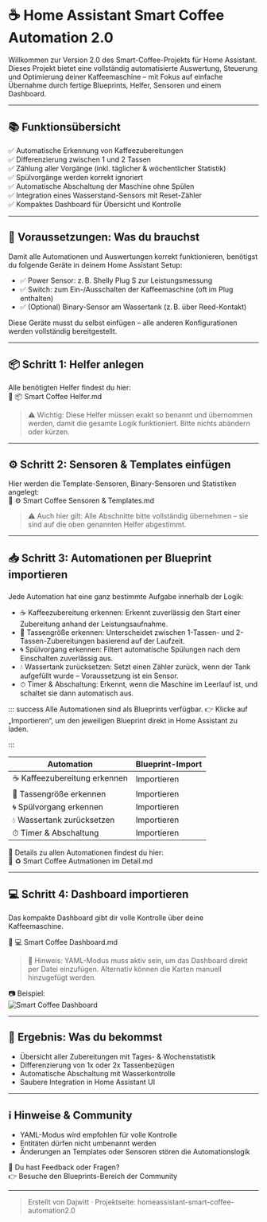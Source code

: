 # ☕ Home Assistant Smart Coffee Automation 2.0

Willkommen zur Version 2.0 des Smart-Coffee-Projekts für Home Assistant. Dieses Projekt bietet eine vollständig automatisierte Auswertung, Steuerung und Optimierung deiner Kaffeemaschine – mit Fokus auf einfache Übernahme durch fertige Blueprints, Helfer, Sensoren und einem Dashboard.

---

## 📚 Funktionsübersicht

✅ Automatische Erkennung von Kaffeezubereitungen  
 ✅ Differenzierung zwischen 1 und 2 Tassen  
 ✅ Zählung aller Vorgänge (inkl. täglicher & wöchentlicher Statistik)  
 ✅ Spülvorgänge werden korrekt ignoriert  
 ✅ Automatische Abschaltung der Maschine ohne Spülen  
 ✅ Integration eines Wasserstand-Sensors mit Reset-Zähler  
 ✅ Kompaktes Dashboard für Übersicht und Kontrolle

---

## 🔧 Voraussetzungen: Was du brauchst

Damit alle Automationen und Auswertungen korrekt funktionieren, benötigst du folgende Geräte in deinem Home Assistant Setup:

- ✅ Power Sensor: z. B. Shelly Plug S zur Leistungsmessung
- ✅ Switch: zum Ein-/Ausschalten der Kaffeemaschine (oft im Plug enthalten)
- ✅ (Optional) Binary-Sensor am Wassertank (z. B. über Reed-Kontakt)

Diese Geräte musst du selbst einfügen – alle anderen Konfigurationen werden vollständig bereitgestellt.

---

## 📦 Schritt 1: Helfer anlegen

Alle benötigten Helfer findest du hier:  
 📄 📦 Smart Coffee Helfer.md

> ⚠️ Wichtig: Diese Helfer müssen exakt so benannt und übernommen werden, damit die gesamte Logik funktioniert. Bitte nichts abändern oder kürzen.

---

## ⚙ Schritt 2: Sensoren & Templates einfügen

Hier werden die Template-Sensoren, Binary-Sensoren und Statistiken angelegt:  
 📄 ⚙ Smart Coffee Sensoren & Templates.md

> ⚠️ Auch hier gilt: Alle Abschnitte bitte vollständig übernehmen – sie sind auf die oben genannten Helfer abgestimmt.

---

## 📥 Schritt 3: Automationen per Blueprint importieren

#####   
Jede Automation hat eine ganz bestimmte Aufgabe innerhalb der Logik:

- ☕ Kaffeezubereitung erkennen: Erkennt zuverlässig den Start einer Zubereitung anhand der Leistungsaufnahme.
- 🍵 Tassengröße erkennen: Unterscheidet zwischen 1-Tassen- und 2-Tassen-Zubereitungen basierend auf der Laufzeit.
- 🌀 Spülvorgang erkennen: Filtert automatische Spülungen nach dem Einschalten zuverlässig aus.
- 💧 Wassertank zurücksetzen: Setzt einen Zähler zurück, wenn der Tank aufgefüllt wurde – Voraussetzung ist ein Sensor.
- ⏱ Timer & Abschaltung: Erkennt, wenn die Maschine im Leerlauf ist, und schaltet sie dann automatisch aus.

::: success
Alle Automationen sind als Blueprints verfügbar.  👉 Klicke auf „Importieren“, um den jeweiligen Blueprint direkt in Home Assistant zu laden.

:::

| Automation                   | Blueprint-Import |
|------------------------------|------------------|
| ☕ Kaffeezubereitung erkennen | Importieren      |
| 🍵 Tassengröße erkennen      | Importieren      |
| 🌀 Spülvorgang erkennen      | Importieren      |
| 💧 Wassertank zurücksetzen   | Importieren      |
| ⏱ Timer & Abschaltung        | Importieren      |

📑 Details zu allen Automationen findest du hier:  
 📄 ♻️ Smart Coffee Autmationen im Detail.md

---

## 💻 Schritt 4: Dashboard importieren

Das kompakte Dashboard gibt dir volle Kontrolle über deine Kaffeemaschine.

📄 💻 Smart Coffee Dashboard.md

> 📌 Hinweis: YAML-Modus muss aktiv sein, um das Dashboard direkt per Datei einzufügen. Alternativ können die Karten manuell hinzugefügt werden.

📷 Beispiel:  
 ![Smart Coffee Dashboard](https://raw.githubusercontent.com/Dajwitt/homeassistant-smart-coffee-automation2.0/main/media/dashboard-overview.png)

---

## 🧪 Ergebnis: Was du bekommst

- Übersicht aller Zubereitungen mit Tages- & Wochenstatistik
- Differenzierung von 1x oder 2x Tassenbezügen
- Automatische Abschaltung mit Wasserkontrolle
- Saubere Integration in Home Assistant UI

---

## ℹ️ Hinweise & Community

- YAML-Modus wird empfohlen für volle Kontrolle
- Entitäten dürfen nicht umbenannt werden
- Änderungen an Templates oder Sensoren stören die Automationslogik

💬 Du hast Feedback oder Fragen?  
 👉 Besuche den Blueprints-Bereich der Community

---

> Erstellt von Dajwitt · Projektseite: homeassistant-smart-coffee-automation2.0
